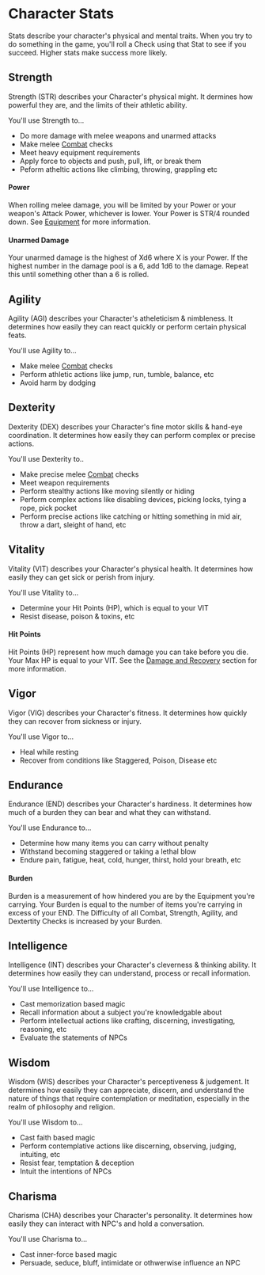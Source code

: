 # Character Stats
Stats describe your character's physical and mental traits. When you try to do something in the game, you'll roll a Check using that Stat to see if you succeed. Higher stats make success more likely.

## Strength
Strength (STR) describes your Character's physical might. It dermines how powerful they are, and the limits of their athletic ability.

You'll use Strength to...
* Do more damage with melee weapons and unarmed attacks
* Make melee [Combat](/rules/combat) checks
* Meet heavy equipment requirements
* Apply force to objects and push, pull, lift, or break them
* Peform atheltic actions like climbing, throwing, grappling etc

#### Power
When rolling melee damage, you will be limited by your Power or your weapon's Attack Power, whichever is lower. Your Power is STR/4 rounded down. See [Equipment](/rules/equipment) for more information.

#### Unarmed Damage
Your unarmed damage is the highest of Xd6 where X is your Power. If the highest number in the damage pool is a 6, add 1d6 to the damage. Repeat this until something other than a 6 is rolled.

## Agility
Agility (AGI) describes your Character's atheleticism & nimbleness. It determines how easily they can react quickly or perform certain physical feats.

You'll use Agility to...
* Make melee [Combat](/rules/combat) checks
* Perform athletic actions like jump, run, tumble, balance, etc
* Avoid harm by dodging

## Dexterity
Dexterity (DEX) describes your Character's fine motor skills & hand-eye coordination. It determines how easily they can perform complex or precise actions.

You'll use Dexterity to..
* Make precise melee [Combat](/rules/combat) checks
* Meet weapon requirements
* Perform stealthy actions like moving silently or hiding
* Perform complex actions like disabling devices, picking locks, tying a rope, pick pocket
* Perform precise actions like catching or hitting something in mid air, throw a dart, sleight of hand, etc

## Vitality
Vitality (VIT) describes your Character's physical health. It determines how easily they can get sick or perish from injury.

You'll use Vitality to...
* Determine your Hit Points (HP), which is equal to your VIT
* Resist disease, poison & toxins, etc

#### Hit Points
Hit Points (HP) represent how much damage you can take before you die. Your Max HP is equal to your VIT. See the [Damage and Recovery](/rules/damage-and-recovery) section for more information.

## Vigor
Vigor (VIG) describes your Character's fitness. It determines how quickly they can recover from sickness or injury.

You'll use Vigor to...
* Heal while resting
* Recover from conditions like Staggered, Poison, Disease etc

## Endurance
Endurance (END) describes your Character's hardiness. It determines how much of a burden they can bear and what they can withstand.

You'll use Endurance to...
* Determine how many items you can carry without penalty
* Withstand becoming staggered or taking a lethal blow
* Endure pain, fatigue, heat, cold, hunger, thirst, hold your breath, etc

#### Burden
Burden is a measurement of how hindered you are by the Equipment you're carrying. Your Burden is equal to the number of items you're carrying in excess of your END. The Difficulty of all Combat, Strength, Agility, and Dextertity Checks is increased by your Burden.

## Intelligence
Intelligence (INT) describes your Character's cleverness & thinking ability. It determines how easily they can understand, process or recall information.

You'll use Intelligence to...
* Cast memorization based magic
* Recall information about a subject you're knowledgable about
* Perform intellectual actions like crafting, discerning, investigating, reasoning, etc
* Evaluate the statements of NPCs

## Wisdom
Wisdom (WIS) describes your Character's perceptiveness & judgement. It determines how easily they can appreciate, discern, and understand the nature of things that require contemplation or meditation, especially in the realm of philosophy and religion.

You'll use Wisdom to...
* Cast faith based magic
* Perform contemplative actions like discerning, observing, judging, intuiting, etc
* Resist fear, temptation & deception
* Intuit the intentions of NPCs

## Charisma
Charisma (CHA) describes your Character's personality. It determines how easily they can interact with NPC's and hold a conversation.

You'll use Charisma to...
* Cast inner-force based magic
* Persuade, seduce, bluff, intimidate or othwerwise influence an NPC
